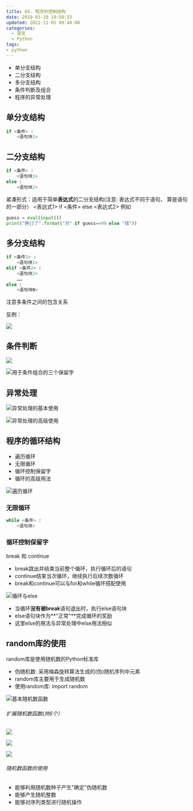 ```yaml
---
title: 04. 程序的控制结构
date: 2018-03-10 19:50:53
updated: 2022-11-05 09:48:00
categories:
  - 语言
  - Python
tags:
- python
---
```


* 单分支结构
* 二分支结构
* 多分支结构
* 条件判断及组合
* 程序的异常处理

## 单分支结构

```py
if <条件> :
    <语句块1>
```

## 二分支结构

```py
if <条件> :
    <语句块1>
else :
    <语句块2>
```

紧凑形式：适用于简单**表达式**的二分支结构(注意: 表达式不同于语句， 算是语句的一部分）
<表达式1> if <条件> else <表达式2>
例如

```py
guess = eval(input())
print("猜{}了".format("对" if guess==99 else "错"))
```

## 多分支结构

```python
if <条件1> :
    <语句块1>
elif <条件2> :
    <语句块2>
    ……
else :
    <语句块N>
```

注意多条件之间的包含关系

反例：

![](https://upload-images.jianshu.io/upload_images/1662509-a6e0bf3f91a4ab67.png?imageMogr2/auto-orient/strip%7CimageView2/2/w/1240)

## 条件判断

![](https://upload-images.jianshu.io/upload_images/1662509-b71ce0457368d52b.png?imageMogr2/auto-orient/strip%7CimageView2/2/w/1240)

![用于条件组合的三个保留字](https://upload-images.jianshu.io/upload_images/1662509-c03e72d5e654cc6f.png?imageMogr2/auto-orient/strip%7CimageView2/2/w/1240)

## 异常处理

![异常处理的基本使用](https://upload-images.jianshu.io/upload_images/1662509-c78c558eef8456d9.png?imageMogr2/auto-orient/strip%7CimageView2/2/w/1240)

![异常处理的高级使用](https://upload-images.jianshu.io/upload_images/1662509-0016ec84ba173d8c.png?imageMogr2/auto-orient/strip%7CimageView2/2/w/1240)

## 程序的循环结构

* 遍历循环
* 无限循环
* 循环控制保留字
* 循环的高级用法

![遍历循环](https://upload-images.jianshu.io/upload_images/1662509-da4109af8959808c.png?imageMogr2/auto-orient/strip%7CimageView2/2/w/1240)

### 无限循环

``` python
while <条件> :
    <语句块>
```

### 循环控制保留字

break 和 continue

* break跳出并结束当前整个循环，执行循环后的语句
* continue结束当次循环，继续执行后续次数循环
* break和continue可以与for和while循环搭配使用

![循环与else](https://upload-images.jianshu.io/upload_images/1662509-bc1178b20837c2b3.png?imageMogr2/auto-orient/strip%7CimageView2/2/w/1240)

* 当循环**没有被break**语句退出时，执行else语句块
* else语句块作为**"正常"**完成循环的奖励
* 这里else的用法与异常处理中else用法相似

## random库的使用

random库是使用随机数的Python标准库

- 伪随机数: 采用梅森旋转算法生成的(伪)随机序列中元素
- random库主要用于生成随机数
- 使用random库: import random

![基本随机数函数](https://upload-images.jianshu.io/upload_images/1662509-f9a9404a8bd4f30f.png?imageMogr2/auto-orient/strip%7CimageView2/2/w/1240)

###### 扩展随机数函数(共6个）

![](https://upload-images.jianshu.io/upload_images/1662509-fd1d8fbef8b83fa9.png?imageMogr2/auto-orient/strip%7CimageView2/2/w/1240)

![](https://upload-images.jianshu.io/upload_images/1662509-3e4322a2e6efc779.png?imageMogr2/auto-orient/strip%7CimageView2/2/w/1240)

![](https://upload-images.jianshu.io/upload_images/1662509-ce3d6704e03dda8f.png?imageMogr2/auto-orient/strip%7CimageView2/2/w/1240)

###### 随机数函数的使用

- 能够利用随机数种子产生"确定"伪随机数
- 能够产生随机整数
- 能够对序列类型进行随机操作
